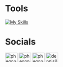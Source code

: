 # Tools

[![My Skills](https://skillicons.dev/icons?i=java,python,javascript,dart,kotlin,spring,nodejs,nestjs,django,flask,fastapi,angular,react,vue,mysql,postgres,mongodb,docker,kubernetes,aws,gcp,azure,nginx,tensorflow,pytorch&theme=dark)](https://www.youtube.com/channel/UCId_tjtfN6OtnJmazL2a1zQ)

<!-- <hr/> -->

<!-- [![GitHub stats](https://github-readme-stats.vercel.app/api/top-langs?username=phegondev&hide=html,stylus,blade,jupyter%20notebook,python,css,shell,batchfile,dockerfile&theme=algolia&show_icons=true&hide_border=false&layout=compact&border_color=0595de66)](https://github.com/phegondev)


[![Top Langs](https://github-readme-stats.vercel.app/api?username=phegondev&theme=algolia&show_icons=true&hide_border=false&rank_icon=''&border_color=0595de66)](https://github.com/phegondev) 


[![GitHub Streak](https://github-readme-streak-stats.herokuapp.com?user=phegondev&theme=dark&date_format=M%20j%5B%2C%20Y%5D)](https://www.youtube.com/channel/UCId_tjtfN6OtnJmazL2a1zQ) -->

# Socials
<p align="left">
<a href="https://youtube.com/channel/UCId_tjtfN6OtnJmazL2a1zQ" target="blank"><img align="center" src="https://raw.githubusercontent.com/rahuldkjain/github-profile-readme-generator/master/src/images/icons/Social/youtube.svg" alt="phegondev" height="30" width="40" /></a>
<a href="https://fb.com/phegondev" target="blank"><img align="center" src="https://raw.githubusercontent.com/rahuldkjain/github-profile-readme-generator/master/src/images/icons/Social/facebook.svg" alt="phegondev" height="30" width="40" /></a>
<a href="https://instagram.com/phegondev" target="blank"><img align="center" src="https://raw.githubusercontent.com/rahuldkjain/github-profile-readme-generator/master/src/images/icons/Social/instagram.svg" alt="phegondev" height="30" width="40" /></a>
<a href="https://linkedin.com/in/dennisiluma" target="blank"><img align="center" src="https://raw.githubusercontent.com/rahuldkjain/github-profile-readme-generator/master/src/images/icons/Social/linked-in-alt.svg" alt="dennisiluma" height="30" width="40" /></a>
</p>



